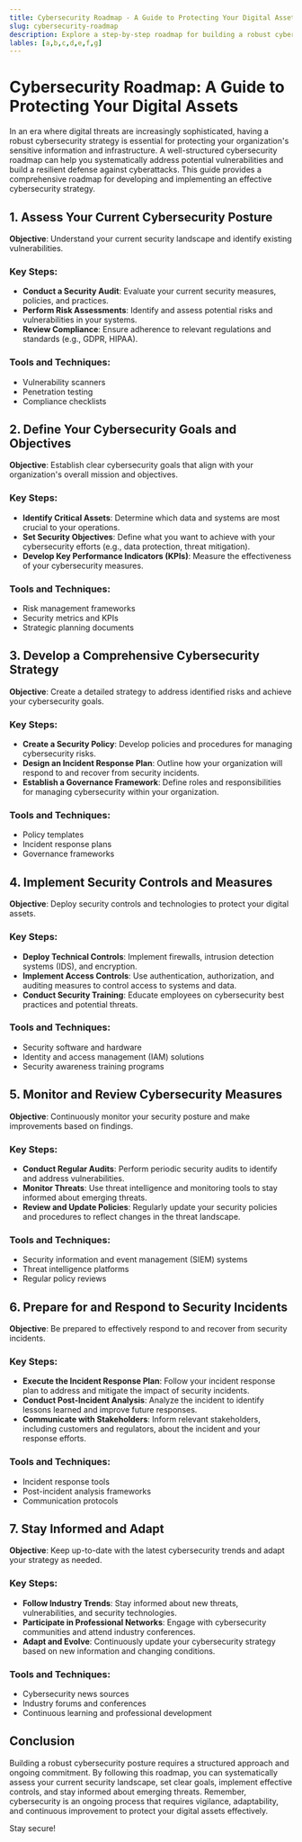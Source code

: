 ```yaml
---
title: Cybersecurity Roadmap - A Guide to Protecting Your Digital Assets
slug: cybersecurity-roadmap
description: Explore a step-by-step roadmap for building a robust cybersecurity strategy to safeguard your digital assets and protect against cyber threats.
lables: [a,b,c,d,e,f,g]
---
```


# Cybersecurity Roadmap: A Guide to Protecting Your Digital Assets

In an era where digital threats are increasingly sophisticated, having a robust cybersecurity strategy is essential for protecting your organization's sensitive information and infrastructure. A well-structured cybersecurity roadmap can help you systematically address potential vulnerabilities and build a resilient defense against cyberattacks. This guide provides a comprehensive roadmap for developing and implementing an effective cybersecurity strategy.

## 1. Assess Your Current Cybersecurity Posture

**Objective**: Understand your current security landscape and identify existing vulnerabilities.

### Key Steps:

- **Conduct a Security Audit**: Evaluate your current security measures, policies, and practices.
- **Perform Risk Assessments**: Identify and assess potential risks and vulnerabilities in your systems.
- **Review Compliance**: Ensure adherence to relevant regulations and standards (e.g., GDPR, HIPAA).

### Tools and Techniques:

- Vulnerability scanners
- Penetration testing
- Compliance checklists

## 2. Define Your Cybersecurity Goals and Objectives

**Objective**: Establish clear cybersecurity goals that align with your organization's overall mission and objectives.

### Key Steps:

- **Identify Critical Assets**: Determine which data and systems are most crucial to your operations.
- **Set Security Objectives**: Define what you want to achieve with your cybersecurity efforts (e.g., data protection, threat mitigation).
- **Develop Key Performance Indicators (KPIs)**: Measure the effectiveness of your cybersecurity measures.

### Tools and Techniques:

- Risk management frameworks
- Security metrics and KPIs
- Strategic planning documents

## 3. Develop a Comprehensive Cybersecurity Strategy

**Objective**: Create a detailed strategy to address identified risks and achieve your cybersecurity goals.

### Key Steps:

- **Create a Security Policy**: Develop policies and procedures for managing cybersecurity risks.
- **Design an Incident Response Plan**: Outline how your organization will respond to and recover from security incidents.
- **Establish a Governance Framework**: Define roles and responsibilities for managing cybersecurity within your organization.

### Tools and Techniques:

- Policy templates
- Incident response plans
- Governance frameworks

## 4. Implement Security Controls and Measures

**Objective**: Deploy security controls and technologies to protect your digital assets.

### Key Steps:

- **Deploy Technical Controls**: Implement firewalls, intrusion detection systems (IDS), and encryption.
- **Implement Access Controls**: Use authentication, authorization, and auditing measures to control access to systems and data.
- **Conduct Security Training**: Educate employees on cybersecurity best practices and potential threats.

### Tools and Techniques:

- Security software and hardware
- Identity and access management (IAM) solutions
- Security awareness training programs

## 5. Monitor and Review Cybersecurity Measures

**Objective**: Continuously monitor your security posture and make improvements based on findings.

### Key Steps:

- **Conduct Regular Audits**: Perform periodic security audits to identify and address vulnerabilities.
- **Monitor Threats**: Use threat intelligence and monitoring tools to stay informed about emerging threats.
- **Review and Update Policies**: Regularly update your security policies and procedures to reflect changes in the threat landscape.

### Tools and Techniques:

- Security information and event management (SIEM) systems
- Threat intelligence platforms
- Regular policy reviews

## 6. Prepare for and Respond to Security Incidents

**Objective**: Be prepared to effectively respond to and recover from security incidents.

### Key Steps:

- **Execute the Incident Response Plan**: Follow your incident response plan to address and mitigate the impact of security incidents.
- **Conduct Post-Incident Analysis**: Analyze the incident to identify lessons learned and improve future responses.
- **Communicate with Stakeholders**: Inform relevant stakeholders, including customers and regulators, about the incident and your response efforts.

### Tools and Techniques:

- Incident response tools
- Post-incident analysis frameworks
- Communication protocols

## 7. Stay Informed and Adapt

**Objective**: Keep up-to-date with the latest cybersecurity trends and adapt your strategy as needed.

### Key Steps:

- **Follow Industry Trends**: Stay informed about new threats, vulnerabilities, and security technologies.
- **Participate in Professional Networks**: Engage with cybersecurity communities and attend industry conferences.
- **Adapt and Evolve**: Continuously update your cybersecurity strategy based on new information and changing conditions.

### Tools and Techniques:

- Cybersecurity news sources
- Industry forums and conferences
- Continuous learning and professional development

## Conclusion

Building a robust cybersecurity posture requires a structured approach and ongoing commitment. By following this roadmap, you can systematically assess your current security landscape, set clear goals, implement effective controls, and stay informed about emerging threats. Remember, cybersecurity is an ongoing process that requires vigilance, adaptability, and continuous improvement to protect your digital assets effectively.

Stay secure!
